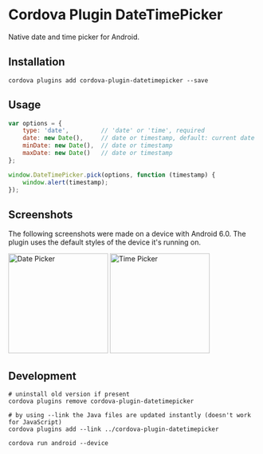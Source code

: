 # Cordova Plugin DateTimePicker

Native date and time picker for Android.

## Installation

```Shell
cordova plugins add cordova-plugin-datetimepicker --save
```

## Usage

```JavaScript
var options = {
    type: 'date',         // 'date' or 'time', required
    date: new Date(),     // date or timestamp, default: current date
    minDate: new Date(),  // date or timestamp
    maxDate: new Date()   // date or timestamp
};

window.DateTimePicker.pick(options, function (timestamp) {
    window.alert(timestamp);
});
```

## Screenshots

The following screenshots were made on a device with Android 6.0. The plugin uses the default styles of the device it's running on.

<img src="https://alex-pl.github.io/cordova-plugin-datetimepicker/images/screenshot_date.png" alt="Date Picker" width="200px">   <img src="https://alex-pl.github.io/cordova-plugin-datetimepicker/images/screenshot_time.png" alt="Time Picker" width="200px">

## Development

```Shell
# uninstall old version if present
cordova plugins remove cordova-plugin-datetimepicker

# by using --link the Java files are updated instantly (doesn't work for JavaScript)
cordova plugins add --link ../cordova-plugin-datetimepicker

cordova run android --device
```
